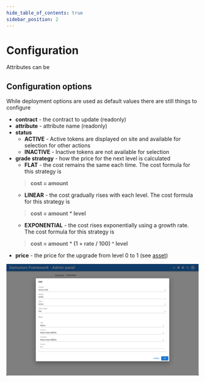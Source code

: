 ```yaml
---
hide_table_of_contents: true
sidebar_position: 2
---
```


# Configuration

Attributes can be 

## Configuration options

While deployment options are used as default values there are still things to configure

- **contract** - the contract to update (readonly)
- **attribute** - attribute name (readonly)
- **status**
  - **ACTIVE** - Active tokens are displayed on site and available for selection for other actions
  - **INACTIVE** - Inactive tokens are not available for selection
- **grade strategy** - how the price for the next level is calculated
  - **FLAT** - the cost remains the same each time. The cost formula for this strategy is
  > **cost = amount**
  - **LINEAR** - the cost gradually rises with each level. The cost formula for this strategy is
  > **cost = amount * level**
  - **EXPONENTIAL** - the cost rises exponentially using a growth rate. The cost formula for this strategy is
  > **cost = amount * (1 + rate / 100) ^ level**
- **price** - the price for the upgrade from level 0 to 1 (see [asset](/admin/miscellaneous/asset/))

![Grade edit dialog](/img/admin/mechanics-gaming/grade/grade_edit.png)
